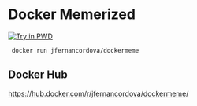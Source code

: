 # Docker Memerized
[![Try in PWD](https://cdn.rawgit.com/play-with-docker/stacks/cff22438/assets/images/button.png)](http://play-with-docker.com?stack=https://raw.githubusercontent.com/jfernancordova/docker-meme/master/docker-compose.yml)
<pre><code> docker run jfernancordova/dockermeme </code></pre>

## Docker Hub
https://hub.docker.com/r/jfernancordova/dockermeme/
